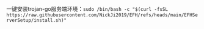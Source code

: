 一键安装trojan-go服务端环境：`sudo /bin/bash -c "$(curl -fsSL https://raw.githubusercontent.com/NickJi2019/EFH/refs/heads/main/EFHServerSetup/install.sh)"`